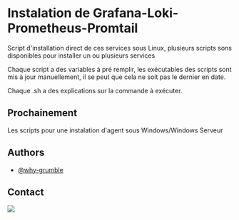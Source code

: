 # Instalation de Grafana-Loki-Prometheus-Promtail

Script d'installation direct de ces services sous Linux, plusieurs scripts sons disponibles pour installer un ou plusieurs services

Chaque script a des variables à pré remplir, les exécutables des scripts sont mis à jour manuellement, il se peut que cela ne soit pas le dernier en date.

Chaque .sh a des explications sur la commande à exécuter.

## Prochainement 
Les scripts pour une instalation d'agent sous Windows/Windows Serveur


## Authors

- [@why-grumble](https://github.com/why-grumble)

## Contact

![](https://dcbadge.vercel.app/api/shield/164783698749685760)
